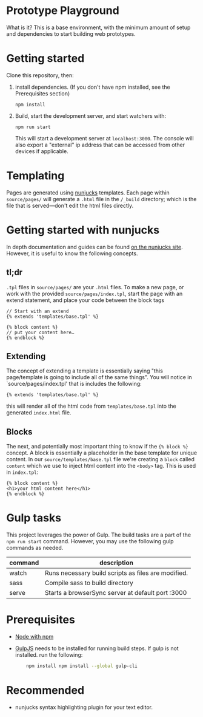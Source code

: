 # Prototype Playground
What is it? This is a base environment, with the minimum amount of setup and dependencies to start building web prototypes.

# Getting started
Clone this repository, then:

1. install dependencies. (If you don't have npm installed, see the Prerequisites section)
    ```
    npm install
    ```
2. Build, start the development server, and start watchers with:
    ```
    npm run start
    ```
    This will start a development server at `localhost:3000`. The console will also export a "external" ip address that can be accessed from other devices if applicable.

# Templating
Pages are generated using [nunjucks](https://github.com/mozilla/nunjucks) templates. Each page within `source/pages/` will generate a `.html` file in the `/_build` directory; which is the file that is served—don't edit the html files directly.

# Getting started with nunjucks
In depth documentation and guides can be found [on the nunjucks site](http://mozilla.github.io/nunjucks/templating.html). However, it is useful to know the following concepts.

## tl;dr
`.tpl` files in `source/pages/` are your `.html` files.
To make a new page, or work with the provided `source/pages/index.tpl`, start the page with an extend statement, and place your code between the block tags
```
// Start with an extend
{% extends 'templates/base.tpl' %}

{% block content %}
// put your content here…
{% endblock %}
```

## Extending
The concept of extending a template is essentially saying "this page/template is going to include all of the same things". You will notice in `source/pages/index.tpl' that is includes the following:
```
{% extends 'templates/base.tpl' %}
```

this will render all of the html code from `templates/base.tpl` into the generated `index.html` file.

## Blocks
The next, and potentially most important thing to know if the `{% block %}` concept. A block is essentially a placeholder in the base template for unique content. In our `source/templates/base.tpl` file we're creating a `block` called `content` which we use to inject html content into the `<body>` tag. This is used in `index.tpl`:
```
{% block content %}
<h1>your html content here</h1>
{% endblock %}
```

# Gulp tasks
This project leverages the power of Gulp. The build tasks are a part of the `npm run start` command. However, you may use the following gulp commands as needed.

| command | description |
| ------ | ------- |
| watch | Runs necessary build scripts as files are modified. |
| sass | Compile sass to build directory |
| serve | Starts a browserSync server at default port :3000 |

# Prerequisites
* [Node with npm](https://nodejs.org/en/)
* [GulpJS](https://github.com/gulpjs/gulp/blob/master/docs/getting-started.md) needs to be installed for running build steps. If gulp is not installed. run the following:

    ```bash
        npm install npm install --global gulp-cli
    ```

# Recommended
* nunjucks syntax highlighting plugin for your text editor.